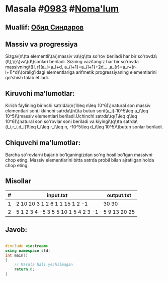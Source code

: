 
<h1>Masala #<a href="https://robocontest.uz/tasks/0983">0983</a> #<a href="https://robocontest.uz/tasks?category=1">Noma'lum</a></h1>
<h2> Muallif: <a href="https://robocontest.uz/profile/thecr4sh">Обид Синдаров</a></h2>
<h2>Massiv va progressiya</h2>
<p>Sizga\(n\)ta elementli\(a\)massiv va\(q\)ta so'rov beriladi har bir so'rovda\(l\),\(r\)va\(d\)sonlari beriladi. Sizning vazifangiz har bir so'rovda massivning\([l, r](a_l=a_l+d, a_{l+1}=a_{l+1}+2d,...,a_{r}=a_r+(r-l+1)*d)\)oralig'idagi elementlariga arifmetik progressiyaning elementlarini qo'shish talab etiladi.</p>
<h2>Kiruvchi ma'lumotlar:</h2>
<p>Kirish faylining birinchi satrida\(n(1\leq n\leq 10^6)\)natural son massiv elementlari soni.Ikkinchi satrda\(n\)ta butun son\(a_i(-10^5\leq a_i\leq 10^5)\)massiv elementlari beriladi.Uchinchi satrda\(q(1\leq q\leq 10^6)\)natural son so'rovlar soni beriladi va kiyingi\(q\)ta satrda\(l_i,r_i,d_i(1\leq l_i\leq r_i\leq n, -10^5\leq d_i\leq 10^5)\)butun sonlar beriladi.</p>
<h2>Chiquvchi ma'lumotlar:</h2>
<p>Barcha so'rovlarni bajarib bo'lganingizdan so'ng hosil bo'lgan massivni chop eting. Massiv elementlarini bitta satrda probil bilan ajratilgan holda chop eting.</p>
<h2>Misollar</h2>
<table>
    <thead>
        <tr>
            <th>#</th>
            <th>input.txt</th>
            <th>output.txt</th>
        </tr>
    </thead>
    <tbody>
            <tr>
                <td>1</td>
                <td>2 
10 20 
3 
1 2 6 
1 1 15 
1 2 -1</td>
                <td>30 30</td>
            </tr>
            <tr>
                <td>2</td>
                <td>5 
1 2 3 4 -5 
3 
5 5 10 
1 5 4 
2 3 -1</td>
                <td>5 9 13 20 25</td>
            </tr>
    </tbody>
    </table>
    
<h2>Javob:</h2>

######
```cpp
#include <iostream>
using namespace std;
int main()
{
    // Masala hali yechilmagan
    return 0;
}
```
